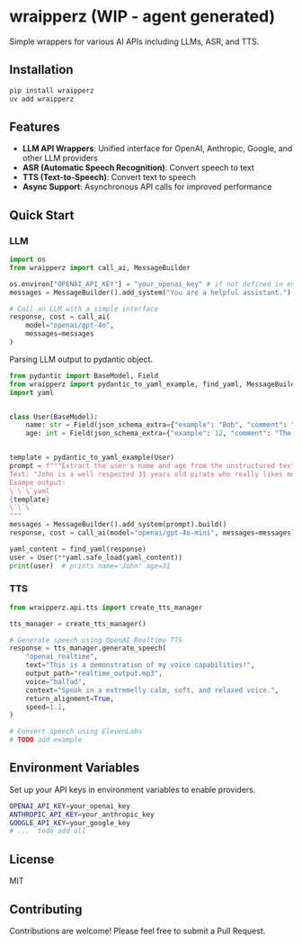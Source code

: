 # wraipperz (WIP - agent generated)

Simple wrappers for various AI APIs including LLMs, ASR, and TTS.

## Installation

```bash
pip install wraipperz
uv add wraipperz
```

## Features

- **LLM API Wrappers**: Unified interface for OpenAI, Anthropic, Google, and other LLM providers
- **ASR (Automatic Speech Recognition)**: Convert speech to text
- **TTS (Text-to-Speech)**: Convert text to speech
- **Async Support**: Asynchronous API calls for improved performance

## Quick Start

### LLM

```python
import os
from wraipperz import call_ai, MessageBuilder

os.environ["OPENAI_API_KEY"] = "your_openai_key" # if not defined in environment variables
messages = MessageBuilder().add_system("You are a helpful assistant.").add_user("What's 1+1?")

# Call an LLM with a simple interface
response, cost = call_ai(
    model="openai/gpt-4o",
    messages=messages
)
```

Parsing LLM output to pydantic object.

```python
from pydantic import BaseModel, Field
from wraipperz import pydantic_to_yaml_example, find_yaml, MessageBuilder, call_ai
import yaml


class User(BaseModel):
    name: str = Field(json_schema_extra={"example": "Bob", "comment": "The name of the character."})
    age: int = Field(json_schema_extra={"example": 12, "comment": "The age of the character."})


template = pydantic_to_yaml_example(User)
prompt = f"""Extract the user's name and age from the unstructured text provided below and output your answer following the provided example.
Text: "John is a well respected 31 years old pirate who really likes mooncakes."
Exampe output:
\`\`\`yaml
{template}
\`\`\`
"""
messages = MessageBuilder().add_system(prompt).build()
response, cost = call_ai(model="openai/gpt-4o-mini", messages=messages)

yaml_content = find_yaml(response)
user = User(**yaml.safe_load(yaml_content))
print(user)  # prints name='John' age=31
```


### TTS

```python
from wraipperz.api.tts import create_tts_manager

tts_manager = create_tts_manager()

# Generate speech using OpenAI Realtime TTS
response = tts_manager.generate_speech(
    "openai_realtime",
    text="This is a demonstration of my voice capabilities!",
    output_path="realtime_output.mp3",
    voice="ballad",
    context="Speak in a extremelly calm, soft, and relaxed voice.",
    return_alignment=True,
    speed=1.1,
)

# Convert speech using ElevenLabs
# TODO add example

```

## Environment Variables

Set up your API keys in environment variables to enable providers.

```bash
OPENAI_API_KEY=your_openai_key
ANTHROPIC_API_KEY=your_anthropic_key
GOOGLE_API_KEY=your_google_key
# ...  todo add all
```

## License

MIT

## Contributing

Contributions are welcome! Please feel free to submit a Pull Request.
